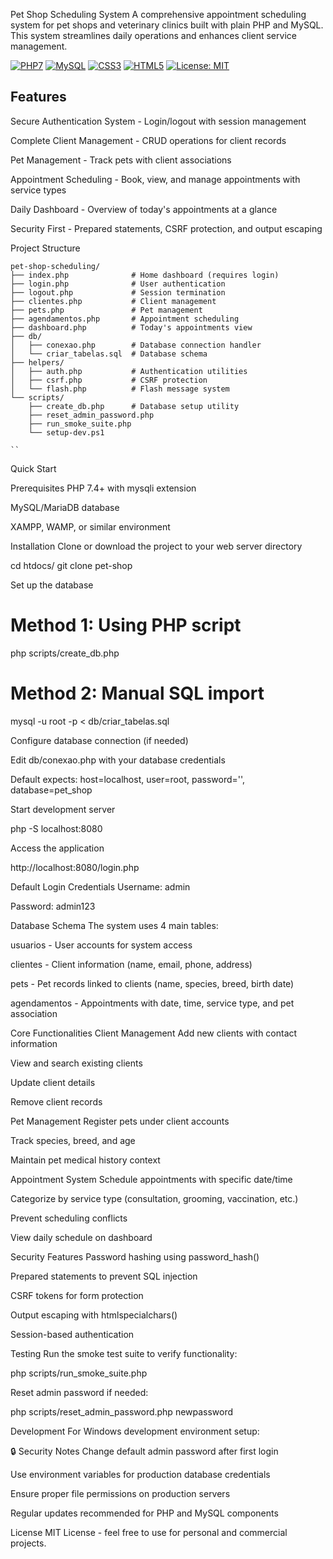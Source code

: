 Pet Shop Scheduling System
A comprehensive appointment scheduling system for pet shops and veterinary clinics built with plain PHP and MySQL. This system streamlines daily operations and enhances client service management.

[![PHP7](https://img.shields.io/badge/PHP-7.4+-777BB4?style=for-the-badge&logo=php&logoColor=white)]()
[![MySQL](https://img.shields.io/badge/MySQL-4479A1?style=for-the-badge&logo=mysql&logoColor=white)]()
[![CSS3](https://img.shields.io/badge/CSS3-1572B6?style=flat&logo=css3&logoColor=white)]()
[![HTML5](https://img.shields.io/badge/HTML5-E34F26?style=flat&logo=html5&logoColor=white)]()
[![License: MIT](https://img.shields.io/badge/License-MIT-yellow.svg)](LICENSE)


##  Features

Secure Authentication System - Login/logout with session management

Complete Client Management - CRUD operations for client records

Pet Management - Track pets with client associations

Appointment Scheduling - Book, view, and manage appointments with service types

Daily Dashboard - Overview of today's appointments at a glance

Security First - Prepared statements, CSRF protection, and output escaping

Project Structure
````
pet-shop-scheduling/
├── index.php              # Home dashboard (requires login)
├── login.php              # User authentication
├── logout.php             # Session termination
├── clientes.php           # Client management
├── pets.php               # Pet management
├── agendamentos.php       # Appointment scheduling
├── dashboard.php          # Today's appointments view
├── db/
│   ├── conexao.php        # Database connection handler
│   └── criar_tabelas.sql  # Database schema
├── helpers/
│   ├── auth.php           # Authentication utilities
│   ├── csrf.php           # CSRF protection
│   └── flash.php          # Flash message system
└── scripts/
    ├── create_db.php      # Database setup utility
    ├── reset_admin_password.php
    ├── run_smoke_suite.php
    └── setup-dev.ps1

``

``````

Quick Start

Prerequisites
PHP 7.4+ with mysqli extension

MySQL/MariaDB database

XAMPP, WAMP, or similar environment

Installation
Clone or download the project to your web server directory

cd htdocs/
git clone <repository-url> pet-shop


Set up the database

# Method 1: Using PHP script
php scripts/create_db.php

# Method 2: Manual SQL import
mysql -u root -p < db/criar_tabelas.sql

Configure database connection (if needed)

Edit db/conexao.php with your database credentials

Default expects: host=localhost, user=root, password='', database=pet_shop

Start development server

php -S localhost:8080

Access the application

http://localhost:8080/login.php

Default Login Credentials
Username: admin

Password: admin123

 Database Schema
The system uses 4 main tables:

usuarios - User accounts for system access

clientes - Client information (name, email, phone, address)

pets - Pet records linked to clients (name, species, breed, birth date)

agendamentos - Appointments with date, time, service type, and pet association

Core Functionalities
Client Management
Add new clients with contact information

View and search existing clients

Update client details

Remove client records

Pet Management
Register pets under client accounts

Track species, breed, and age

Maintain pet medical history context

Appointment System
Schedule appointments with specific date/time

Categorize by service type (consultation, grooming, vaccination, etc.)

Prevent scheduling conflicts

View daily schedule on dashboard

Security Features
Password hashing using password_hash()

Prepared statements to prevent SQL injection

CSRF tokens for form protection

Output escaping with htmlspecialchars()

Session-based authentication

Testing
Run the smoke test suite to verify functionality:

php scripts/run_smoke_suite.php

Reset admin password if needed:

php scripts/reset_admin_password.php newpassword

Development
For Windows development environment setup:

🔒 Security Notes
Change default admin password after first login

Use environment variables for production database credentials

Ensure proper file permissions on production servers

Regular updates recommended for PHP and MySQL components

License
MIT License - feel free to use for personal and commercial projects.


    
